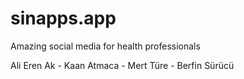 # sinapps.app
Amazing social media for health professionals

Ali Eren Ak -
Kaan Atmaca -
Mert Türe -
Berfin Sürücü
